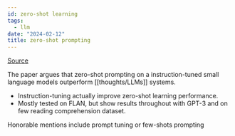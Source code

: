 ```yaml
---
id: zero-shot learning
tags:
  - llm
date: "2024-02-12"
title: zero-shot prompting
---
```


[Source](https://arxiv.org/pdf/2109.01652.pdf)

The paper argues that zero-shot prompting on a instruction-tuned small language models outperform [[thoughts/LLMs]] systems.

- Instruction-tuning actually improve zero-shot learning performance.
- Mostly tested on FLAN, but show results throughout with GPT-3 and on few reading comprehension dataset.

Honorable mentions include prompt tuning or few-shots prompting
